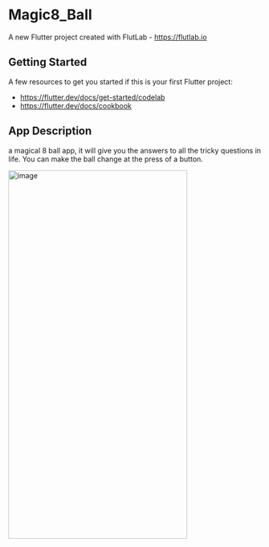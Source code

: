 # Magic8_Ball

A new Flutter project created with FlutLab - https://flutlab.io

## Getting Started

A few resources to get you started if this is your first Flutter project:

- https://flutter.dev/docs/get-started/codelab
- https://flutter.dev/docs/cookbook



## App Description

a magical 8 ball app, it will give you the answers to all the tricky questions in life. You can make the ball change at the press of a button.

<img width="356" height="734" alt="image" src="https://github.com/user-attachments/assets/830e2790-d73f-4c30-95b5-e97d72c37306" />

